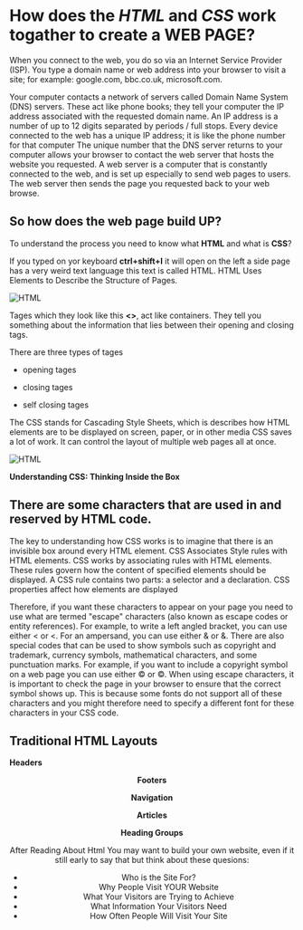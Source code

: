 # **How does the _HTML_ and _CSS_ work togather to create a WEB PAGE**?

When you connect to the web, you do so via an Internet Service Provider (ISP). You type a domain name or web address into your browser to visit a site; for example: google.com, bbc.co.uk, microsoft.com.

Your computer contacts a network of servers called Domain Name System (DNS) servers. 
These act like phone books; they tell your computer the IP address associated with the requested domain name. 
An IP address is a number of up to 12 digits separated by periods / full stops. Every device connected to the web has a unique IP address; it is like the phone number for that computer
The unique number that the DNS server returns to your computer allows your browser to contact the web server that hosts the website you requested. 
A web server is a computer that is constantly connected to the web, and is set up especially to send web pages to users.
The web server then sends the page you requested back to your web browse.

## So how does the web page build UP?

To understand the process you need to know what **HTML** and what is **CSS**?

If you typed on yor keyboard **ctrl+shift+I** it will open on the left a side page has a very weird text language this text is called HTML. HTML Uses Elements
to Describe the Structure of Pages. 

![HTML](https://www.mvps.net/docs/wp-content/uploads/2019/10/html2.png)

Tages which they look like this **<>**, act like containers. They tell you
something about the information that lies between their opening and closing tags.

There are three types of tages 
* opening tages <p>
* closing tages </p>
* self closing tages

The CSS stands for Cascading Style Sheets, which is describes how HTML elements are to be displayed on screen, paper, or in other media
CSS saves a lot of work. It can control the layout of multiple web pages all at once.

![HTML](https://encrypted-tbn0.gstatic.com/images?q=tbn:ANd9GcSjkh1y-kZ6205TKw-aDR6rAN6RLnjIkbwdDA&usqp=CAU)

**Understanding CSS: Thinking Inside the Box**

## **There are some characters that are used in and reserved by HTML code**.
The key to understanding how CSS works is to imagine that there is an invisible box around every HTML element. CSS Associates Style rules with HTML elements.
CSS works by associating rules with HTML elements. These rules govern how the content of specified elements should be displayed. 
A CSS rule contains two parts: a selector and a declaration. CSS properties affect how elements are displayed

Therefore, if you want these characters to appear on your page you need to use what are termed "escape" characters (also known as escape codes or entity references). For example, to write a left angled bracket, you can use either &lt; or &#60;. For an ampersand, you can use either &amp; or &#38;.
There are also special codes that can be used to show symbols such as copyright and trademark, currency symbols, mathematical characters, and some punctuation marks. For example, if you want to include a copyright symbol on a web page you can use either &copy; or &#169;.
When using escape characters, it is important to check the page in your browser to ensure that the correct symbol shows up. 
This is because some fonts do not support all of these characters and you might therefore need to specify a different font for these characters in your CSS code.

## **Traditional HTML Layouts**

**Headers <header> 
Footers <footer>**

**Navigation <nav>**

**Articles <article>**

**Heading Groups <hgroup>**

After Reading About Html You may want to build your own website, even if it still early to  say that but think about these quesions:
* Who is the Site For?
* Why People Visit YOUR Website
* What Your Visitors are Trying to Achieve
* What Information Your Visitors Need
* How Often People Will Visit Your Site



